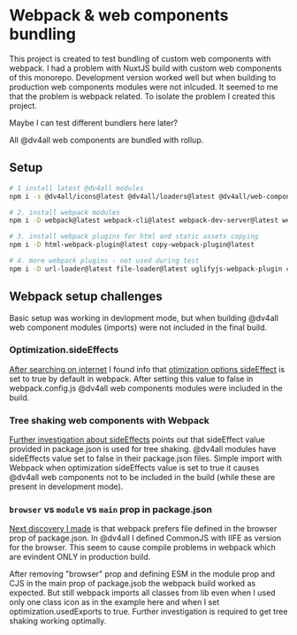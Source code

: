 # Webpack & web components bundling

This project is created to test bundling of custom web components with webpack. I had a problem with NuxtJS build with custom web components of this monorepo. Development version worked well but when building to production web components modules were not inlcuded. It seemed to me that the problem is webpack related. To isolate the problem I created this project.

Maybe I can test different bundlers here later?

All @dv4all web components are bundled with rollup.

## Setup

```bash
# 1 install latest @dv4all modules
npm i -s @dv4all/icons@latest @dv4all/loaders@latest @dv4all/web-components@latest

# 2. install webpack modules
npm i -D webpack@latest webpack-cli@latest webpack-dev-server@latest webpack-bundle-analyzer@latest

# 3. install webpack plugins for html and static assets copying
npm i -D html-webpack-plugin@latest copy-webpack-plugin@latest

# 4. more webpack plugins - not used during test
npm i -D url-loader@latest file-loader@latest uglifyjs-webpack-plugin clean-webpack-plugin

```

## Webpack setup challenges

Basic setup was working in devlopment mode, but when building @dv4all web component modules (imports) were not included in the final build.

### Optimization.sideEffects

[After searching on internet](https://github.com/webpack/webpack/issues/7499) I found info that [otimization options sideEffect](<(https://webpack.js.org/configuration/optimization/#optimizationsideeffects)>) is set to true by default in webpack. After setting this value to false in webpack.config.js @dv4all web components modules were included in the build.

### Tree shaking web components with Webpack

[Further investigation about sideEffects](<(https://webpack.js.org/guides/tree-shaking/)>) points out that sideEffect value provided in package.json is used for tree shaking. @dv4all modules have sideEffects value set to false in their package.json files. Simple import with Webpack when optimization sideEffects value is set to true it causes @dv4all web components not to be included in the build (while these are present in development mode).

### `browser` vs `module` vs `main` prop in package.json

[Next discovery I made](https://github.com/webpack/webpack/issues/4674) is that webpack prefers file defined in the browser prop of package.json. In @dv4all I defined CommonJS with IIFE as version for the browser. This seem to cause compile problems in webpack which are evindent ONLY in production build.

After removing "browser" prop and defining ESM in the module prop and CJS in the main prop of package.jsob the webpack build worked as expected. But still webpack imports all classes from lib even when I used only one class icon as in the example here and when I set optimization.usedExports to true. Further investigation is required to get tree shaking working optimally.

